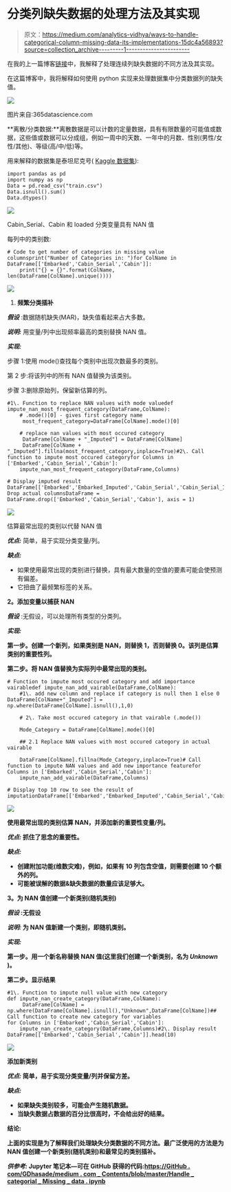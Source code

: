 # 分类列缺失数据的处理方法及其实现

> 原文：<https://medium.com/analytics-vidhya/ways-to-handle-categorical-column-missing-data-its-implementations-15dc4a56893?source=collection_archive---------1----------------------->

在我的上一篇博客[链接](/@g.dhasade16/ways-to-handle-continous-column-missing-data-its-implementations-4704f52ac9c3)中，我解释了处理连续列缺失数据的不同方法及其实现。

在这篇博客中，我将解释如何使用 python 实现来处理数据集中分类数据列的缺失值。

![](img/8fc83edf0fc01d6f02d7f7b61438f64c.png)

图片来自:365datascience.com

**离散/分类数据:**离散数据是可以计数的定量数据，具有有限数量的可能值或数据，这些值或数据可以分成组，例如一周中的天数、一年中的月数、性别(男性/女性/其他)、等级(高/中/低)等。

用来解释的数据集是泰坦尼克号( [Kaggle 数据集](https://www.kaggle.com/c/titanic)):

```
import pandas as pd
import numpy as np
Data = pd.read_csv("train.csv")
Data.isnull().sum()
Data.dtypes()
```

![](img/f3e4d92ced09d9ad581337a5652c2376.png)

Cabin_Serial、Cabin 和 loaded 分类变量具有 NAN 值

每列中的类别数:

```
# Code to get number of categories in missing value columnsprint("Number of Categories in: ")for ColName in DataFrame[['Embarked','Cabin_Serial','Cabin']]:
    print("{} = {}".format(ColName,       len(DataFrame[ColName].unique())))
```

![](img/7ea0274ea61f0884d5219881e3475067.png)

1.  **频繁分类插补**

***假设*** :数据随机缺失(MAR)，缺失值看起来占大多数。

***说明:*** 用变量/列中出现频率最高的类别替换 NAN 值。

***实现:***

步骤 1:使用 mode()查找每个类别中出现次数最多的类别。

第 2 步:将该列中的所有 NAN 值替换为该类别。

步骤 3:删除原始列，保留新估算的列。

```
#1\. Function to replace NAN values with mode valuedef impute_nan_most_frequent_category(DataFrame,ColName):
    # .mode()[0] - gives first category name
     most_frequent_category=DataFrame[ColName].mode()[0]

    # replace nan values with most occured category
     DataFrame[ColName + "_Imputed"] = DataFrame[ColName]
     DataFrame[ColName + "_Imputed"].fillna(most_frequent_category,inplace=True)#2\. Call function to impute most occured categoryfor Columns in ['Embarked','Cabin_Serial','Cabin']:
    impute_nan_most_frequent_category(DataFrame,Columns)

# Display imputed result
DataFrame[['Embarked','Embarked_Imputed','Cabin_Serial','Cabin_Serial_Imputed','Cabin','Cabin_Imputed']].head(10)#3\. Drop actual columnsDataFrame = DataFrame.drop(['Embarked','Cabin_Serial','Cabin'], axis = 1)
```

![](img/287d2af464fbd3b5c12ba1d67a2e1b1f.png)

估算最常出现的类别以代替 NAN 值

***优点:*** 简单，易于实现分类变量/列。

***缺点:***

*   如果使用最常出现的类别进行替换，具有最大数量的空值的要素可能会使预测有偏差。
*   它扭曲了最频繁标签的关系。

**2。添加变量以捕获 NAN**

***假设*** :无假设，可以处理所有类型的分类列。

*****实现:*****

**第一步。创建一个新列，如果类别是 NAN，则替换 1，否则替换 0。该列是估算类别的重要性列。**

**第二步。将 NAN 值替换为实际列中最常出现的类别。**

```
# Function to impute most occured category and add importance vairabledef impute_nan_add_vairable(DataFrame,ColName):
    #1\. add new column and replace if category is null then 1 else 0 DataFrame[ColName+"_Imputed"] =   np.where(DataFrame[ColName].isnull(),1,0)

    # 2\. Take most occured category in that vairable (.mode())

    Mode_Category = DataFrame[ColName].mode()[0]

    ## 2.1 Replace NAN values with most occured category in actual vairable

    DataFrame[ColName].fillna(Mode_Category,inplace=True)# Call function to impute NAN values and add new importance featurefor Columns in ['Embarked','Cabin_Serial','Cabin']:
    impute_nan_add_vairable(DataFrame,Columns)

# Display top 10 row to see the result of imputationDataFrame[['Embarked','Embarked_Imputed','Cabin_Serial','Cabin_Serial_Imputed','Cabin','Cabin_Imputed']].head(10)
```

**![](img/913c5683f141d4b210b3f6e940703be5.png)**

**使用最常出现的类别估算 NAN，并添加新的重要性变量/列。**

*****优点:*** 抓住了思念的重要性。**

*****缺点:*****

*   **创建附加功能(维数灾难)，例如，如果有 10 列包含空值，则需要创建 10 个额外的列。**
*   **可能被误解的数据&缺失数据的数量应该足够大。**

****3。为 NAN 值创建一个新类别(随机类别)****

*****假设*** :无假设**

*****说明:*** 为 NAN 值新建一个类别，即随机类别。**

*****实现:*****

**第一步。用一个新名称替换 NAN 值(这里我们创建一个新类别，名为 *Unknown* )。**

**第二步。显示结果**

```
#1\. Function to impute null value with new category
def impute_nan_create_category(DataFrame,ColName):
     DataFrame[ColName] = np.where(DataFrame[ColName].isnull(),"Unknown",DataFrame[ColName])## Call function to create new category for variables
for Columns in ['Embarked','Cabin_Serial','Cabin']:
    impute_nan_create_category(DataFrame,Columns)#2\. Display result
DataFrame[['Embarked','Cabin_Serial','Cabin']].head(10)
```

**![](img/092f05416f2277754ee5534b69d90d06.png)**

**添加新类别**

*****优点:*** 简单，易于实现分类变量/列并保留方差。**

*****缺点:*****

*   **如果缺失类别较多，可能会产生随机数据。**
*   **当缺失数据占数据的百分比很高时，不会给出好的结果。**

****结论:****

**上面的实现是为了解释我们处理缺失分类数据的不同方法。最广泛使用的方法是为 NAN 值创建一个新类别(随机类别)和最常见的类别插补。**

*****供参考:*** Jupyter 笔记本—可在 GitHub 获得的代码:[https://GitHub . com/GDhasade/medium . com _ Contents/blob/master/Handle _ categorial _ Missing _ data . ipynb](https://github.com/GDhasade/Medium.com_Contents/blob/master/Handle_Categorical_Missing_Data.ipynb)**